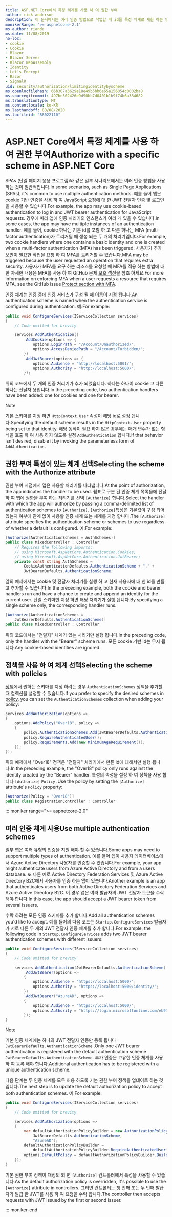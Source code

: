 ```yaml
---
title: ASP.NET Core에서 특정 체계를 사용 하 여 권한 부여
author: rick-anderson
description: 이 문서에서는 여러 인증 방법으로 작업할 때 id를 특정 체계로 제한 하는 방법을 설명 합니다.
monikerRange: '>= aspnetcore-2.1'
ms.author: riande
ms.date: 11/08/2019
no-loc:
- cookie
- Cookie
- Blazor
- Blazor Server
- Blazor WebAssembly
- Identity
- Let's Encrypt
- Razor
- SignalR
uid: security/authorization/limitingidentitybyscheme
ms.openlocfilehash: 66b307a3629e18e49b5bb6e65a156054c0002ba8
ms.sourcegitcommit: 497be502426e9d90bb7d0401b1b9f74b6a384682
ms.translationtype: MT
ms.contentlocale: ko-KR
ms.lasthandoff: 08/08/2020
ms.locfileid: "88022110"
---
```

# <a name="authorize-with-a-specific-scheme-in-aspnet-core"></a><span data-ttu-id="9b0cc-103">ASP.NET Core에서 특정 체계를 사용 하 여 권한 부여</span><span class="sxs-lookup"><span data-stu-id="9b0cc-103">Authorize with a specific scheme in ASP.NET Core</span></span>

<span data-ttu-id="9b0cc-104">SPAs (단일 페이지 응용 프로그램)와 같은 일부 시나리오에서는 여러 인증 방법을 사용 하는 것이 일반적입니다.</span><span class="sxs-lookup"><span data-stu-id="9b0cc-104">In some scenarios, such as Single Page Applications (SPAs), it's common to use multiple authentication methods.</span></span> <span data-ttu-id="9b0cc-105">예를 들어 앱은 cookie 기반 인증을 사용 하 여 JavaScript 요청에 대 한 JWT 전달자 인증 및 로그인을 사용할 수 있습니다.</span><span class="sxs-lookup"><span data-stu-id="9b0cc-105">For example, the app may use cookie-based authentication to log in and JWT bearer authentication for JavaScript requests.</span></span> <span data-ttu-id="9b0cc-106">경우에 따라 앱에 인증 처리기의 인스턴스가 여러 개 있을 수 있습니다.</span><span class="sxs-lookup"><span data-stu-id="9b0cc-106">In some cases, the app may have multiple instances of an authentication handler.</span></span> <span data-ttu-id="9b0cc-107">예를 들어, cookie 하나는 기본 id를 포함 하 고 다른 하나는 MFA (multi-factor authentication)가 트리거될 때 생성 되는 두 개의 처리기입니다.</span><span class="sxs-lookup"><span data-stu-id="9b0cc-107">For example, two cookie handlers where one contains a basic identity and one is created when a multi-factor authentication (MFA) has been triggered.</span></span> <span data-ttu-id="9b0cc-108">사용자가 추가 보안이 필요한 작업을 요청 하 여 MFA를 트리거할 수 있습니다.</span><span class="sxs-lookup"><span data-stu-id="9b0cc-108">MFA may be triggered because the user requested an operation that requires extra security.</span></span> <span data-ttu-id="9b0cc-109">사용자가 MFA를 요구 하는 리소스를 요청할 때 MFA를 적용 하는 방법에 대 한 자세한 내용은 MFA를 사용 하 여 GitHub 문제 [보호 섹션](https://github.com/dotnet/AspNetCore.Docs/issues/15791#issuecomment-580464195)을 참조 하세요.</span><span class="sxs-lookup"><span data-stu-id="9b0cc-109">For more information on enforcing MFA when a user requests a resource that requires MFA, see the GitHub issue [Protect section with MFA](https://github.com/dotnet/AspNetCore.Docs/issues/15791#issuecomment-580464195).</span></span>

<span data-ttu-id="9b0cc-110">인증 체계는 인증 중에 인증 서비스가 구성 될 때 이름이 지정 됩니다.</span><span class="sxs-lookup"><span data-stu-id="9b0cc-110">An authentication scheme is named when the authentication service is configured during authentication.</span></span> <span data-ttu-id="9b0cc-111">예:</span><span class="sxs-lookup"><span data-stu-id="9b0cc-111">For example:</span></span>

```csharp
public void ConfigureServices(IServiceCollection services)
{
    // Code omitted for brevity

    services.AddAuthentication()
        .AddCookie(options => {
            options.LoginPath = "/Account/Unauthorized/";
            options.AccessDeniedPath = "/Account/Forbidden/";
        })
        .AddJwtBearer(options => {
            options.Audience = "http://localhost:5001/";
            options.Authority = "http://localhost:5000/";
        });
```

<span data-ttu-id="9b0cc-112">위의 코드에서 두 개의 인증 처리기가 추가 되었습니다. 하나는 하나이 cookie 고 다른 하나는 전달자 용입니다.</span><span class="sxs-lookup"><span data-stu-id="9b0cc-112">In the preceding code, two authentication handlers have been added: one for cookies and one for bearer.</span></span>

>[!NOTE]
><span data-ttu-id="9b0cc-113">기본 스키마를 지정 하면 `HttpContext.User` 속성이 해당 id로 설정 됩니다.</span><span class="sxs-lookup"><span data-stu-id="9b0cc-113">Specifying the default scheme results in the `HttpContext.User` property being set to that identity.</span></span> <span data-ttu-id="9b0cc-114">해당 동작이 필요 하지 않은 경우에는 매개 변수가 없는 형식을 호출 하 여 사용 하지 않도록 설정 `AddAuthentication` 합니다.</span><span class="sxs-lookup"><span data-stu-id="9b0cc-114">If that behavior isn't desired, disable it by invoking the parameterless form of `AddAuthentication`.</span></span>

## <a name="selecting-the-scheme-with-the-authorize-attribute"></a><span data-ttu-id="9b0cc-115">권한 부여 특성이 있는 체계 선택</span><span class="sxs-lookup"><span data-stu-id="9b0cc-115">Selecting the scheme with the Authorize attribute</span></span>

<span data-ttu-id="9b0cc-116">권한 부여 시점에서 앱은 사용할 처리기를 나타냅니다.</span><span class="sxs-lookup"><span data-stu-id="9b0cc-116">At the point of authorization, the app indicates the handler to be used.</span></span> <span data-ttu-id="9b0cc-117">쉼표로 구분 된 인증 체계 목록을에 전달 하 여 앱에 권한을 부여 하는 처리기를 선택 `[Authorize]` 합니다.</span><span class="sxs-lookup"><span data-stu-id="9b0cc-117">Select the handler with which the app will authorize by passing a comma-delimited list of authentication schemes to `[Authorize]`.</span></span> <span data-ttu-id="9b0cc-118">`[Authorize]`특성은 기본값이 구성 되어 있는지 여부에 관계 없이 사용할 인증 체계 또는 체계를 지정 합니다.</span><span class="sxs-lookup"><span data-stu-id="9b0cc-118">The `[Authorize]` attribute specifies the authentication scheme or schemes to use regardless of whether a default is configured.</span></span> <span data-ttu-id="9b0cc-119">예:</span><span class="sxs-lookup"><span data-stu-id="9b0cc-119">For example:</span></span>

```csharp
[Authorize(AuthenticationSchemes = AuthSchemes)]
public class MixedController : Controller
    // Requires the following imports:
    // using Microsoft.AspNetCore.Authentication.Cookies;
    // using Microsoft.AspNetCore.Authentication.JwtBearer;
    private const string AuthSchemes =
        CookieAuthenticationDefaults.AuthenticationScheme + "," +
        JwtBearerDefaults.AuthenticationScheme;
```

<span data-ttu-id="9b0cc-120">앞의 예제에서는 cookie 및 전달자 처리기를 실행 하 고 현재 사용자에 대 한 id를 만들고 추가할 수 있습니다.</span><span class="sxs-lookup"><span data-stu-id="9b0cc-120">In the preceding example, both the cookie and bearer handlers run and have a chance to create and append an identity for the current user.</span></span> <span data-ttu-id="9b0cc-121">단일 스키마만 지정 하면 해당 처리기가 실행 됩니다.</span><span class="sxs-lookup"><span data-stu-id="9b0cc-121">By specifying a single scheme only, the corresponding handler runs.</span></span>

```csharp
[Authorize(AuthenticationSchemes = 
    JwtBearerDefaults.AuthenticationScheme)]
public class MixedController : Controller
```

<span data-ttu-id="9b0cc-122">위의 코드에서는 "전달자" 체계가 있는 처리기만 실행 됩니다.</span><span class="sxs-lookup"><span data-stu-id="9b0cc-122">In the preceding code, only the handler with the "Bearer" scheme runs.</span></span> <span data-ttu-id="9b0cc-123">모든 cookie 기반 id는 무시 됩니다.</span><span class="sxs-lookup"><span data-stu-id="9b0cc-123">Any cookie-based identities are ignored.</span></span>

## <a name="selecting-the-scheme-with-policies"></a><span data-ttu-id="9b0cc-124">정책을 사용 하 여 체계 선택</span><span class="sxs-lookup"><span data-stu-id="9b0cc-124">Selecting the scheme with policies</span></span>

<span data-ttu-id="9b0cc-125">[정책](xref:security/authorization/policies)에서 원하는 스키마를 지정 하려는 경우 `AuthenticationSchemes` 정책을 추가할 때 컬렉션을 설정할 수 있습니다.</span><span class="sxs-lookup"><span data-stu-id="9b0cc-125">If you prefer to specify the desired schemes in [policy](xref:security/authorization/policies), you can set the `AuthenticationSchemes` collection when adding your policy:</span></span>

```csharp
services.AddAuthorization(options =>
{
    options.AddPolicy("Over18", policy =>
    {
        policy.AuthenticationSchemes.Add(JwtBearerDefaults.AuthenticationScheme);
        policy.RequireAuthenticatedUser();
        policy.Requirements.Add(new MinimumAgeRequirement());
    });
});
```

<span data-ttu-id="9b0cc-126">위의 예제에서 "Over18" 정책은 "전달자" 처리기에서 만든 id에 대해서만 실행 됩니다.</span><span class="sxs-lookup"><span data-stu-id="9b0cc-126">In the preceding example, the "Over18" policy only runs against the identity created by the "Bearer" handler.</span></span> <span data-ttu-id="9b0cc-127">특성의 속성을 설정 하 여 정책을 사용 합니다 `[Authorize]` `Policy` .</span><span class="sxs-lookup"><span data-stu-id="9b0cc-127">Use the policy by setting the `[Authorize]` attribute's `Policy` property:</span></span>

```csharp
[Authorize(Policy = "Over18")]
public class RegistrationController : Controller
```

::: moniker range=">= aspnetcore-2.0"

## <a name="use-multiple-authentication-schemes"></a><span data-ttu-id="9b0cc-128">여러 인증 체계 사용</span><span class="sxs-lookup"><span data-stu-id="9b0cc-128">Use multiple authentication schemes</span></span>

<span data-ttu-id="9b0cc-129">일부 앱은 여러 유형의 인증을 지원 해야 할 수 있습니다.</span><span class="sxs-lookup"><span data-stu-id="9b0cc-129">Some apps may need to support multiple types of authentication.</span></span> <span data-ttu-id="9b0cc-130">예를 들어 앱이 사용자 데이터베이스에서 Azure Active Directory 사용자를 인증할 수 있습니다.</span><span class="sxs-lookup"><span data-stu-id="9b0cc-130">For example, your app might authenticate users from Azure Active Directory and from a users database.</span></span> <span data-ttu-id="9b0cc-131">또 다른 예로 Active Directory Federation Services 및 Azure Active Directory B2C에서 사용자를 인증 하는 앱이 있습니다.</span><span class="sxs-lookup"><span data-stu-id="9b0cc-131">Another example is an app that authenticates users from both Active Directory Federation Services and Azure Active Directory B2C.</span></span> <span data-ttu-id="9b0cc-132">이 경우 앱은 여러 발급자의 JWT 전달자 토큰을 수락 해야 합니다.</span><span class="sxs-lookup"><span data-stu-id="9b0cc-132">In this case, the app should accept a JWT bearer token from several issuers.</span></span>

<span data-ttu-id="9b0cc-133">수락 하려는 모든 인증 스키마를 추가 합니다.</span><span class="sxs-lookup"><span data-stu-id="9b0cc-133">Add all authentication schemes you'd like to accept.</span></span> <span data-ttu-id="9b0cc-134">예를 들어의 다음 코드는 `Startup.ConfigureServices` 발급자가 서로 다른 두 개의 JWT 전달자 인증 체계를 추가 합니다.</span><span class="sxs-lookup"><span data-stu-id="9b0cc-134">For example, the following code in `Startup.ConfigureServices` adds two JWT bearer authentication schemes with different issuers:</span></span>

```csharp
public void ConfigureServices(IServiceCollection services)
{
    // Code omitted for brevity

    services.AddAuthentication(JwtBearerDefaults.AuthenticationScheme)
        .AddJwtBearer(options =>
        {
            options.Audience = "https://localhost:5000/";
            options.Authority = "https://localhost:5000/identity/";
        })
        .AddJwtBearer("AzureAD", options =>
        {
            options.Audience = "https://localhost:5000/";
            options.Authority = "https://login.microsoftonline.com/eb971100-6f99-4bdc-8611-1bc8edd7f436/";
        });
}
```

> [!NOTE]
> <span data-ttu-id="9b0cc-135">기본 인증 체계에는 하나의 JWT 전달자 인증만 등록 됩니다 `JwtBearerDefaults.AuthenticationScheme` .</span><span class="sxs-lookup"><span data-stu-id="9b0cc-135">Only one JWT bearer authentication is registered with the default authentication scheme `JwtBearerDefaults.AuthenticationScheme`.</span></span> <span data-ttu-id="9b0cc-136">추가 인증은 고유한 인증 체계를 사용 하 여 등록 해야 합니다.</span><span class="sxs-lookup"><span data-stu-id="9b0cc-136">Additional authentication has to be registered with a unique authentication scheme.</span></span>

<span data-ttu-id="9b0cc-137">다음 단계는 두 인증 체계를 모두 허용 하도록 기본 권한 부여 정책을 업데이트 하는 것입니다.</span><span class="sxs-lookup"><span data-stu-id="9b0cc-137">The next step is to update the default authorization policy to accept both authentication schemes.</span></span> <span data-ttu-id="9b0cc-138">예:</span><span class="sxs-lookup"><span data-stu-id="9b0cc-138">For example:</span></span>

```csharp
public void ConfigureServices(IServiceCollection services)
{
    // Code omitted for brevity

    services.AddAuthorization(options =>
    {
        var defaultAuthorizationPolicyBuilder = new AuthorizationPolicyBuilder(
            JwtBearerDefaults.AuthenticationScheme,
            "AzureAD");
        defaultAuthorizationPolicyBuilder = 
            defaultAuthorizationPolicyBuilder.RequireAuthenticatedUser();
        options.DefaultPolicy = defaultAuthorizationPolicyBuilder.Build();
    });
}
```

<span data-ttu-id="9b0cc-139">기본 권한 부여 정책이 재정의 되 면 `[Authorize]` 컨트롤러에서 특성을 사용할 수 있습니다.</span><span class="sxs-lookup"><span data-stu-id="9b0cc-139">As the default authorization policy is overridden, it's possible to use the `[Authorize]` attribute in controllers.</span></span> <span data-ttu-id="9b0cc-140">그러면 컨트롤러는 첫 번째 또는 두 번째 발급자가 발급 한 JWT를 사용 하 여 요청을 수락 합니다.</span><span class="sxs-lookup"><span data-stu-id="9b0cc-140">The controller then accepts requests with JWT issued by the first or second issuer.</span></span>

::: moniker-end
